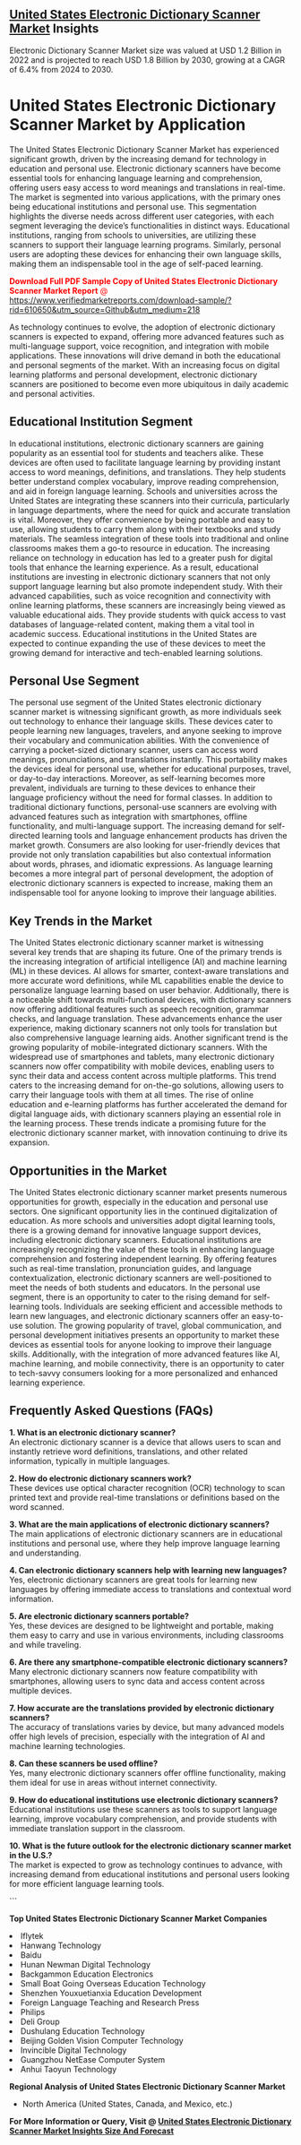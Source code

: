 <h2><a href="https://www.verifiedmarketreports.com/download-sample/?rid=610650&amp;utm_source=Github&amp;utm_medium=218" target="_blank">United States Electronic Dictionary Scanner Market</a> Insights</h2><p>Electronic Dictionary Scanner Market size was valued at USD 1.2 Billion in 2022 and is projected to reach USD 1.8 Billion by 2030, growing at a CAGR of 6.4% from 2024 to 2030.</p><p> <h1>United States Electronic Dictionary Scanner Market by Application</h1> <p>The United States Electronic Dictionary Scanner Market has experienced significant growth, driven by the increasing demand for technology in education and personal use. Electronic dictionary scanners have become essential tools for enhancing language learning and comprehension, offering users easy access to word meanings and translations in real-time. The market is segmented into various applications, with the primary ones being educational institutions and personal use. This segmentation highlights the diverse needs across different user categories, with each segment leveraging the device’s functionalities in distinct ways. Educational institutions, ranging from schools to universities, are utilizing these scanners to support their language learning programs. Similarly, personal users are adopting these devices for enhancing their own language skills, making them an indispensable tool in the age of self-paced learning. <p><span class=""><span style="color: #ff0000;"><strong>Download Full PDF Sample Copy of United States Electronic Dictionary Scanner Market Report</strong> @ </span><a href="https://www.verifiedmarketreports.com/download-sample/?rid=610650&amp;utm_source=Github&amp;utm_medium=218" target="_blank">https://www.verifiedmarketreports.com/download-sample/?rid=610650&amp;utm_source=Github&amp;utm_medium=218</a></span></p> As technology continues to evolve, the adoption of electronic dictionary scanners is expected to expand, offering more advanced features such as multi-language support, voice recognition, and integration with mobile applications. These innovations will drive demand in both the educational and personal segments of the market. With an increasing focus on digital learning platforms and personal development, electronic dictionary scanners are positioned to become even more ubiquitous in daily academic and personal activities. <h2>Educational Institution Segment</h2> <p>In educational institutions, electronic dictionary scanners are gaining popularity as an essential tool for students and teachers alike. These devices are often used to facilitate language learning by providing instant access to word meanings, definitions, and translations. They help students better understand complex vocabulary, improve reading comprehension, and aid in foreign language learning. Schools and universities across the United States are integrating these scanners into their curricula, particularly in language departments, where the need for quick and accurate translation is vital. Moreover, they offer convenience by being portable and easy to use, allowing students to carry them along with their textbooks and study materials. The seamless integration of these tools into traditional and online classrooms makes them a go-to resource in education. The increasing reliance on technology in education has led to a greater push for digital tools that enhance the learning experience. As a result, educational institutions are investing in electronic dictionary scanners that not only support language learning but also promote independent study. With their advanced capabilities, such as voice recognition and connectivity with online learning platforms, these scanners are increasingly being viewed as valuable educational aids. They provide students with quick access to vast databases of language-related content, making them a vital tool in academic success. Educational institutions in the United States are expected to continue expanding the use of these devices to meet the growing demand for interactive and tech-enabled learning solutions. <h2>Personal Use Segment</h2> <p>The personal use segment of the United States electronic dictionary scanner market is witnessing significant growth, as more individuals seek out technology to enhance their language skills. These devices cater to people learning new languages, travelers, and anyone seeking to improve their vocabulary and communication abilities. With the convenience of carrying a pocket-sized dictionary scanner, users can access word meanings, pronunciations, and translations instantly. This portability makes the devices ideal for personal use, whether for educational purposes, travel, or day-to-day interactions. Moreover, as self-learning becomes more prevalent, individuals are turning to these devices to enhance their language proficiency without the need for formal classes. In addition to traditional dictionary functions, personal-use scanners are evolving with advanced features such as integration with smartphones, offline functionality, and multi-language support. The increasing demand for self-directed learning tools and language enhancement products has driven the market growth. Consumers are also looking for user-friendly devices that provide not only translation capabilities but also contextual information about words, phrases, and idiomatic expressions. As language learning becomes a more integral part of personal development, the adoption of electronic dictionary scanners is expected to increase, making them an indispensable tool for anyone looking to improve their language abilities. <h2>Key Trends in the Market</h2> <p>The United States electronic dictionary scanner market is witnessing several key trends that are shaping its future. One of the primary trends is the increasing integration of artificial intelligence (AI) and machine learning (ML) in these devices. AI allows for smarter, context-aware translations and more accurate word definitions, while ML capabilities enable the device to personalize language learning based on user behavior. Additionally, there is a noticeable shift towards multi-functional devices, with dictionary scanners now offering additional features such as speech recognition, grammar checks, and language translation. These advancements enhance the user experience, making dictionary scanners not only tools for translation but also comprehensive language learning aids. Another significant trend is the growing popularity of mobile-integrated dictionary scanners. With the widespread use of smartphones and tablets, many electronic dictionary scanners now offer compatibility with mobile devices, enabling users to sync their data and access content across multiple platforms. This trend caters to the increasing demand for on-the-go solutions, allowing users to carry their language tools with them at all times. The rise of online education and e-learning platforms has further accelerated the demand for digital language aids, with dictionary scanners playing an essential role in the learning process. These trends indicate a promising future for the electronic dictionary scanner market, with innovation continuing to drive its expansion. <h2>Opportunities in the Market</h2> <p>The United States electronic dictionary scanner market presents numerous opportunities for growth, especially in the education and personal use sectors. One significant opportunity lies in the continued digitalization of education. As more schools and universities adopt digital learning tools, there is a growing demand for innovative language support devices, including electronic dictionary scanners. Educational institutions are increasingly recognizing the value of these tools in enhancing language comprehension and fostering independent learning. By offering features such as real-time translation, pronunciation guides, and language contextualization, electronic dictionary scanners are well-positioned to meet the needs of both students and educators. In the personal use segment, there is an opportunity to cater to the rising demand for self-learning tools. Individuals are seeking efficient and accessible methods to learn new languages, and electronic dictionary scanners offer an easy-to-use solution. The growing popularity of travel, global communication, and personal development initiatives presents an opportunity to market these devices as essential tools for anyone looking to improve their language skills. Additionally, with the integration of more advanced features like AI, machine learning, and mobile connectivity, there is an opportunity to cater to tech-savvy consumers looking for a more personalized and enhanced learning experience. <h2>Frequently Asked Questions (FAQs)</h2> <p><strong>1. What is an electronic dictionary scanner?</strong><br> An electronic dictionary scanner is a device that allows users to scan and instantly retrieve word definitions, translations, and other related information, typically in multiple languages.</p> <p><strong>2. How do electronic dictionary scanners work?</strong><br> These devices use optical character recognition (OCR) technology to scan printed text and provide real-time translations or definitions based on the word scanned.</p> <p><strong>3. What are the main applications of electronic dictionary scanners?</strong><br> The main applications of electronic dictionary scanners are in educational institutions and personal use, where they help improve language learning and understanding.</p> <p><strong>4. Can electronic dictionary scanners help with learning new languages?</strong><br> Yes, electronic dictionary scanners are great tools for learning new languages by offering immediate access to translations and contextual word information.</p> <p><strong>5. Are electronic dictionary scanners portable?</strong><br> Yes, these devices are designed to be lightweight and portable, making them easy to carry and use in various environments, including classrooms and while traveling.</p> <p><strong>6. Are there any smartphone-compatible electronic dictionary scanners?</strong><br> Many electronic dictionary scanners now feature compatibility with smartphones, allowing users to sync data and access content across multiple devices.</p> <p><strong>7. How accurate are the translations provided by electronic dictionary scanners?</strong><br> The accuracy of translations varies by device, but many advanced models offer high levels of precision, especially with the integration of AI and machine learning technologies.</p> <p><strong>8. Can these scanners be used offline?</strong><br> Yes, many electronic dictionary scanners offer offline functionality, making them ideal for use in areas without internet connectivity.</p> <p><strong>9. How do educational institutions use electronic dictionary scanners?</strong><br> Educational institutions use these scanners as tools to support language learning, improve vocabulary comprehension, and provide students with immediate translation support in the classroom.</p> <p><strong>10. What is the future outlook for the electronic dictionary scanner market in the U.S.?</strong><br> The market is expected to grow as technology continues to advance, with increasing demand from educational institutions and personal users looking for more efficient language learning tools.</p> ```</p><p><strong>Top United States Electronic Dictionary Scanner Market Companies</strong></p><div data-test-id=""><p><li>Iflytek</li><li> Hanwang Technology</li><li> Baidu</li><li> Hunan Newman Digital Technology</li><li> Backgammon Education Electronics</li><li> Small Boat Going Overseas Education Technology</li><li> Shenzhen Youxuetianxia Education Development</li><li> Foreign Language Teaching and Research Press</li><li> Philips</li><li> Deli Group</li><li> Dushulang Education Technology</li><li> Beijing Golden Vision Computer Technology</li><li> Invincible Digital Technology</li><li> Guangzhou NetEase Computer System</li><li> Anhui Taoyun Technology</li></p><div><strong>Regional Analysis of&nbsp;United States Electronic Dictionary Scanner Market</strong></div><ul><li dir="ltr"><p dir="ltr">North America&nbsp;(United States, Canada, and Mexico, etc.)</p></li></ul><p><strong>For More Information or Query, Visit @&nbsp;</strong><strong><a href="https://www.verifiedmarketreports.com/product/electronic-dictionary-scanner-market/?utm_source=Github&amp;utm_medium=218" target="_blank">United States Electronic Dictionary Scanner Market Insights Size And Forecast</a></strong></p></div>
